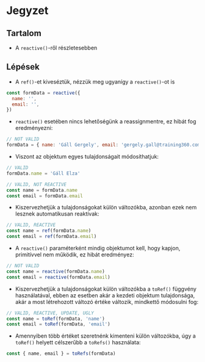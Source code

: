 # Jegyzet

## Tartalom

- A `reactive()`-ről részletesebben

## Lépések

- A `ref()`-et kiveséztük, nézzük meg ugyanígy a `reactive()`-ot is

```js
const formData = reactive({
  name: '',
  email: '',
})
```

- `reactive()` esetében nincs lehetőségünk a reassignmentre, ez hibát fog eredményezni:

```js
// NOT VALID
formData = { name: 'Gáll Gergely', email: 'gergely.gall@training360.com' }
```

- Viszont az objektum egyes tulajdonságait módosíthatjuk:

```js
// VALID
formData.name = 'Gáll Elza'
```

```js
// VALID, NOT REACTIVE
const name = formData.name
const email = formData.email
```

- Kiszervezhetjük a tulajdonságokat külön változókba, azonban ezek nem lesznek automatikusan reaktívak:

```js
// VALID, REACTIVE
const name = ref(formData.name)
const email = ref(formData.email)
```

- A `reactive()` paraméterként mindig objektumot kell, hogy kapjon, primitívvel nem működik, ez hibát eredményez:

```js
// NOT VALID
const name = reactive(formData.name)
const email = reactive(formData.email)
```

- Kiszervezhetjük a tulajdonságokat külön változókba a `toRef()` függvény használatával, ebben az esetben akár a kezdeti objektum tulajdonsága, akár a most létrehozott változó értéke változik, mindkettő módosulni fog:

```js
// VALID, REACTIVE, UPDATE, UGLY
const name = toRef(formData, 'name')
const email = toRef(formData, 'email')
```

- Amennyiben több értéket szeretnénk kimenteni külön változókba, úgy a `toRef()` helyett célszerűbb a `toRefs()` használata:

```js
const { name, email } = toRefs(formData)
```
